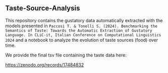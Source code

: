 ## Taste-Source-Analysis

This repository contains the gustatory data automatically extracted with the models presented in `Paccosi T. & Tonelli S. (2024). Benchmarking the Semantics of Taste: Towards the Automatic Extraction of Gustatory Language. In CLiC-it, Italian Conference on Computational Linguistics 2024` and a notebook to analyze the evolution of taste sources (food) over time.

We provide the final tsv file containing the taste data here: 

https://zenodo.org/records/17484832
